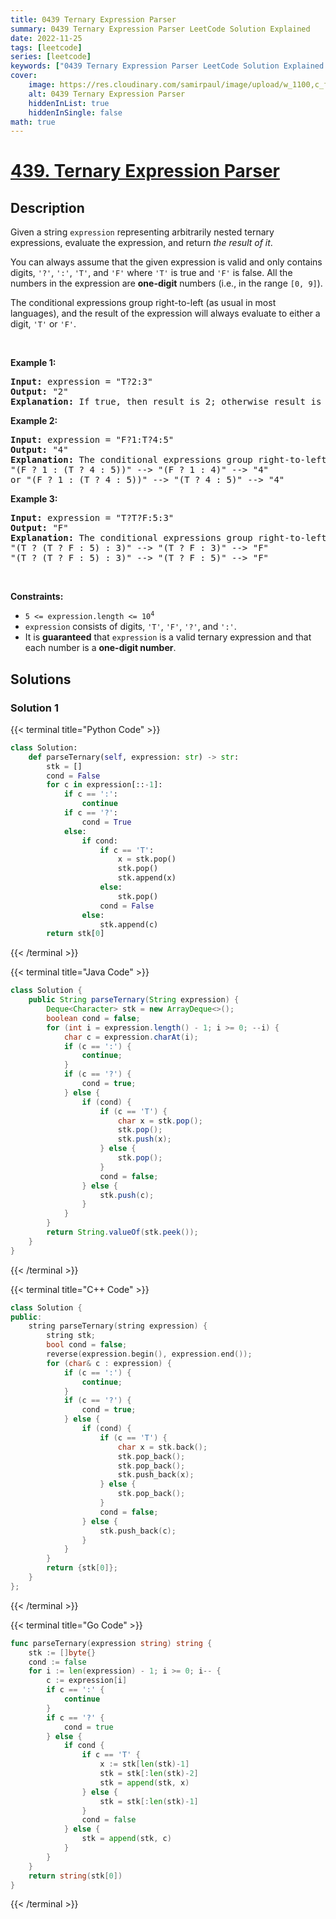 ```yaml
---
title: 0439 Ternary Expression Parser
summary: 0439 Ternary Expression Parser LeetCode Solution Explained
date: 2022-11-25
tags: [leetcode]
series: [leetcode]
keywords: ["0439 Ternary Expression Parser LeetCode Solution Explained in all languages", "0439 Ternary Expression Parser", "LeetCode", "leetcode solution in Python3 C++ Java Go PHP Ruby Swift TypeScript Rust C# JavaScript C", "GeeksforGeeks", "InterviewBit", "Coding Ninjas", "HackerRank", "HackerEarth", "CodeChef", "TopCoder", "AlgoExpert", "freeCodeCamp", "Codeforces", "GitHub", "AtCoder", "Samir Paul"]
cover:
    image: https://res.cloudinary.com/samirpaul/image/upload/w_1100,c_fit,co_rgb:FFFFFF,l_text:Arial_75_bold:0439 Ternary Expression Parser - Solution Explained/problem-solving.webp
    alt: 0439 Ternary Expression Parser
    hiddenInList: true
    hiddenInSingle: false
math: true
---
```



# [439. Ternary Expression Parser](https://leetcode.com/problems/ternary-expression-parser)


## Description

<p>Given a string <code>expression</code> representing arbitrarily nested ternary expressions, evaluate the expression, and return <em>the result of it</em>.</p>

<p>You can always assume that the given expression is valid and only contains digits, <code>&#39;?&#39;</code>, <code>&#39;:&#39;</code>, <code>&#39;T&#39;</code>, and <code>&#39;F&#39;</code> where <code>&#39;T&#39;</code> is true and <code>&#39;F&#39;</code> is false. All the numbers in the expression are <strong>one-digit</strong> numbers (i.e., in the range <code>[0, 9]</code>).</p>

<p>The conditional expressions group right-to-left (as usual in most languages), and the result of the expression will always evaluate to either a digit, <code>&#39;T&#39;</code> or <code>&#39;F&#39;</code>.</p>

<p>&nbsp;</p>
<p><strong class="example">Example 1:</strong></p>

<pre>
<strong>Input:</strong> expression = &quot;T?2:3&quot;
<strong>Output:</strong> &quot;2&quot;
<strong>Explanation:</strong> If true, then result is 2; otherwise result is 3.
</pre>

<p><strong class="example">Example 2:</strong></p>

<pre>
<strong>Input:</strong> expression = &quot;F?1:T?4:5&quot;
<strong>Output:</strong> &quot;4&quot;
<strong>Explanation:</strong> The conditional expressions group right-to-left. Using parenthesis, it is read/evaluated as:
&quot;(F ? 1 : (T ? 4 : 5))&quot; --&gt; &quot;(F ? 1 : 4)&quot; --&gt; &quot;4&quot;
or &quot;(F ? 1 : (T ? 4 : 5))&quot; --&gt; &quot;(T ? 4 : 5)&quot; --&gt; &quot;4&quot;
</pre>

<p><strong class="example">Example 3:</strong></p>

<pre>
<strong>Input:</strong> expression = &quot;T?T?F:5:3&quot;
<strong>Output:</strong> &quot;F&quot;
<strong>Explanation:</strong> The conditional expressions group right-to-left. Using parenthesis, it is read/evaluated as:
&quot;(T ? (T ? F : 5) : 3)&quot; --&gt; &quot;(T ? F : 3)&quot; --&gt; &quot;F&quot;
&quot;(T ? (T ? F : 5) : 3)&quot; --&gt; &quot;(T ? F : 5)&quot; --&gt; &quot;F&quot;
</pre>

<p>&nbsp;</p>
<p><strong>Constraints:</strong></p>

<ul>
	<li><code>5 &lt;= expression.length &lt;= 10<sup>4</sup></code></li>
	<li><code>expression</code> consists of digits, <code>&#39;T&#39;</code>, <code>&#39;F&#39;</code>, <code>&#39;?&#39;</code>, and <code>&#39;:&#39;</code>.</li>
	<li>It is <strong>guaranteed</strong> that <code>expression</code> is a valid ternary expression and that each number is a <strong>one-digit number</strong>.</li>
</ul>

## Solutions

### Solution 1

<!-- tabs:start -->

{{< terminal title="Python Code" >}}
```python
class Solution:
    def parseTernary(self, expression: str) -> str:
        stk = []
        cond = False
        for c in expression[::-1]:
            if c == ':':
                continue
            if c == '?':
                cond = True
            else:
                if cond:
                    if c == 'T':
                        x = stk.pop()
                        stk.pop()
                        stk.append(x)
                    else:
                        stk.pop()
                    cond = False
                else:
                    stk.append(c)
        return stk[0]
```
{{< /terminal >}}

{{< terminal title="Java Code" >}}
```java
class Solution {
    public String parseTernary(String expression) {
        Deque<Character> stk = new ArrayDeque<>();
        boolean cond = false;
        for (int i = expression.length() - 1; i >= 0; --i) {
            char c = expression.charAt(i);
            if (c == ':') {
                continue;
            }
            if (c == '?') {
                cond = true;
            } else {
                if (cond) {
                    if (c == 'T') {
                        char x = stk.pop();
                        stk.pop();
                        stk.push(x);
                    } else {
                        stk.pop();
                    }
                    cond = false;
                } else {
                    stk.push(c);
                }
            }
        }
        return String.valueOf(stk.peek());
    }
}
```
{{< /terminal >}}

{{< terminal title="C++ Code" >}}
```cpp
class Solution {
public:
    string parseTernary(string expression) {
        string stk;
        bool cond = false;
        reverse(expression.begin(), expression.end());
        for (char& c : expression) {
            if (c == ':') {
                continue;
            }
            if (c == '?') {
                cond = true;
            } else {
                if (cond) {
                    if (c == 'T') {
                        char x = stk.back();
                        stk.pop_back();
                        stk.pop_back();
                        stk.push_back(x);
                    } else {
                        stk.pop_back();
                    }
                    cond = false;
                } else {
                    stk.push_back(c);
                }
            }
        }
        return {stk[0]};
    }
};
```
{{< /terminal >}}

{{< terminal title="Go Code" >}}
```go
func parseTernary(expression string) string {
	stk := []byte{}
	cond := false
	for i := len(expression) - 1; i >= 0; i-- {
		c := expression[i]
		if c == ':' {
			continue
		}
		if c == '?' {
			cond = true
		} else {
			if cond {
				if c == 'T' {
					x := stk[len(stk)-1]
					stk = stk[:len(stk)-2]
					stk = append(stk, x)
				} else {
					stk = stk[:len(stk)-1]
				}
				cond = false
			} else {
				stk = append(stk, c)
			}
		}
	}
	return string(stk[0])
}
```
{{< /terminal >}}

<!-- tabs:end -->

<!-- end -->
